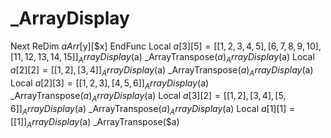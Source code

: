# _ArrayDisplay
  Next     ReDim $aArr[$y][$x] EndFunc  Local $a[3][5] = [[1,2,3,4,5],[6,7,8,9,10],[11,12,13,14,15]] _ArrayDisplay($a) _ArrayTranspose($a) _ArrayDisplay($a)  Local $a[2][2] = [[1,2],[3,4]] _ArrayDisplay($a) _ArrayTranspose($a) _ArrayDisplay($a)  Local $a[2][3] = [[1,2,3],[4,5,6]] _ArrayDisplay($a) _ArrayTranspose($a) _ArrayDisplay($a)  Local $a[3][2] = [[1,2],[3,4],[5,6]] _ArrayDisplay($a) _ArrayTranspose($a) _ArrayDisplay($a)  Local $a[1][1] = [[1]] _ArrayDisplay($a) _ArrayTranspose($a)
